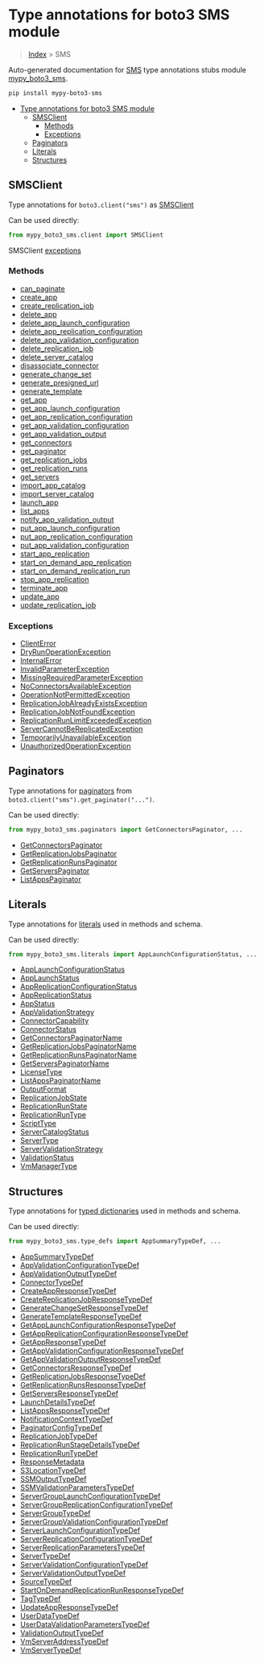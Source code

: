 # Type annotations for boto3 SMS module

> [Index](../index.md) > SMS

Auto-generated documentation for [SMS](https://boto3.amazonaws.com/v1/documentation/api/latest/reference/services/sms.html#SMS)
type annotations stubs module [mypy_boto3_sms](https://pypi.org/project/mypy-boto3-sms/).

```bash
pip install mypy-boto3-sms
```

- [Type annotations for boto3 SMS module](#type-annotations-for-boto3-sms-module)
  - [SMSClient](#smsclient)
    - [Methods](#methods)
    - [Exceptions](#exceptions)
  - [Paginators](#paginators)
  - [Literals](#literals)
  - [Structures](#structures)

## SMSClient

Type annotations for  `boto3.client("sms")` as [SMSClient](./client.md)

Can be used directly:

```python
from mypy_boto3_sms.client import SMSClient
```


SMSClient [exceptions](./client.md#exceptions)



### Methods
- [can_paginate](./client.md#can-paginate)
- [create_app](./client.md#create-app)
- [create_replication_job](./client.md#create-replication-job)
- [delete_app](./client.md#delete-app)
- [delete_app_launch_configuration](./client.md#delete-app-launch-configuration)
- [delete_app_replication_configuration](./client.md#delete-app-replication-configuration)
- [delete_app_validation_configuration](./client.md#delete-app-validation-configuration)
- [delete_replication_job](./client.md#delete-replication-job)
- [delete_server_catalog](./client.md#delete-server-catalog)
- [disassociate_connector](./client.md#disassociate-connector)
- [generate_change_set](./client.md#generate-change-set)
- [generate_presigned_url](./client.md#generate-presigned-url)
- [generate_template](./client.md#generate-template)
- [get_app](./client.md#get-app)
- [get_app_launch_configuration](./client.md#get-app-launch-configuration)
- [get_app_replication_configuration](./client.md#get-app-replication-configuration)
- [get_app_validation_configuration](./client.md#get-app-validation-configuration)
- [get_app_validation_output](./client.md#get-app-validation-output)
- [get_connectors](./client.md#get-connectors)
- [get_paginator](./client.md#get-paginator)
- [get_replication_jobs](./client.md#get-replication-jobs)
- [get_replication_runs](./client.md#get-replication-runs)
- [get_servers](./client.md#get-servers)
- [import_app_catalog](./client.md#import-app-catalog)
- [import_server_catalog](./client.md#import-server-catalog)
- [launch_app](./client.md#launch-app)
- [list_apps](./client.md#list-apps)
- [notify_app_validation_output](./client.md#notify-app-validation-output)
- [put_app_launch_configuration](./client.md#put-app-launch-configuration)
- [put_app_replication_configuration](./client.md#put-app-replication-configuration)
- [put_app_validation_configuration](./client.md#put-app-validation-configuration)
- [start_app_replication](./client.md#start-app-replication)
- [start_on_demand_app_replication](./client.md#start-on-demand-app-replication)
- [start_on_demand_replication_run](./client.md#start-on-demand-replication-run)
- [stop_app_replication](./client.md#stop-app-replication)
- [terminate_app](./client.md#terminate-app)
- [update_app](./client.md#update-app)
- [update_replication_job](./client.md#update-replication-job)




### Exceptions
- [ClientError](./client.md#clienterror)
- [DryRunOperationException](./client.md#dryrunoperationexception)
- [InternalError](./client.md#internalerror)
- [InvalidParameterException](./client.md#invalidparameterexception)
- [MissingRequiredParameterException](./client.md#missingrequiredparameterexception)
- [NoConnectorsAvailableException](./client.md#noconnectorsavailableexception)
- [OperationNotPermittedException](./client.md#operationnotpermittedexception)
- [ReplicationJobAlreadyExistsException](./client.md#replicationjobalreadyexistsexception)
- [ReplicationJobNotFoundException](./client.md#replicationjobnotfoundexception)
- [ReplicationRunLimitExceededException](./client.md#replicationrunlimitexceededexception)
- [ServerCannotBeReplicatedException](./client.md#servercannotbereplicatedexception)
- [TemporarilyUnavailableException](./client.md#temporarilyunavailableexception)
- [UnauthorizedOperationException](./client.md#unauthorizedoperationexception)






## Paginators

Type annotations for [paginators](./paginators.md) from `boto3.client("sms").get_paginator("...")`.

Can be used directly:

```python
from mypy_boto3_sms.paginators import GetConnectorsPaginator, ...
```

- [GetConnectorsPaginator](./paginators.md#getconnectorspaginator)
- [GetReplicationJobsPaginator](./paginators.md#getreplicationjobspaginator)
- [GetReplicationRunsPaginator](./paginators.md#getreplicationrunspaginator)
- [GetServersPaginator](./paginators.md#getserverspaginator)
- [ListAppsPaginator](./paginators.md#listappspaginator)






## Literals

Type annotations for [literals](./literals.md) used in methods and schema.

Can be used directly:

```python
from mypy_boto3_sms.literals import AppLaunchConfigurationStatus, ...
```

- [AppLaunchConfigurationStatus](./literals.md#applaunchconfigurationstatus)
- [AppLaunchStatus](./literals.md#applaunchstatus)
- [AppReplicationConfigurationStatus](./literals.md#appreplicationconfigurationstatus)
- [AppReplicationStatus](./literals.md#appreplicationstatus)
- [AppStatus](./literals.md#appstatus)
- [AppValidationStrategy](./literals.md#appvalidationstrategy)
- [ConnectorCapability](./literals.md#connectorcapability)
- [ConnectorStatus](./literals.md#connectorstatus)
- [GetConnectorsPaginatorName](./literals.md#getconnectorspaginatorname)
- [GetReplicationJobsPaginatorName](./literals.md#getreplicationjobspaginatorname)
- [GetReplicationRunsPaginatorName](./literals.md#getreplicationrunspaginatorname)
- [GetServersPaginatorName](./literals.md#getserverspaginatorname)
- [LicenseType](./literals.md#licensetype)
- [ListAppsPaginatorName](./literals.md#listappspaginatorname)
- [OutputFormat](./literals.md#outputformat)
- [ReplicationJobState](./literals.md#replicationjobstate)
- [ReplicationRunState](./literals.md#replicationrunstate)
- [ReplicationRunType](./literals.md#replicationruntype)
- [ScriptType](./literals.md#scripttype)
- [ServerCatalogStatus](./literals.md#servercatalogstatus)
- [ServerType](./literals.md#servertype)
- [ServerValidationStrategy](./literals.md#servervalidationstrategy)
- [ValidationStatus](./literals.md#validationstatus)
- [VmManagerType](./literals.md#vmmanagertype)




## Structures


Type annotations for [typed dictionaries](./type_defs.md) used in methods and schema.

Can be used directly:

```python
from mypy_boto3_sms.type_defs import AppSummaryTypeDef, ...
```

- [AppSummaryTypeDef](./type_defs.md#appsummarytypedef)
- [AppValidationConfigurationTypeDef](./type_defs.md#appvalidationconfigurationtypedef)
- [AppValidationOutputTypeDef](./type_defs.md#appvalidationoutputtypedef)
- [ConnectorTypeDef](./type_defs.md#connectortypedef)
- [CreateAppResponseTypeDef](./type_defs.md#createappresponsetypedef)
- [CreateReplicationJobResponseTypeDef](./type_defs.md#createreplicationjobresponsetypedef)
- [GenerateChangeSetResponseTypeDef](./type_defs.md#generatechangesetresponsetypedef)
- [GenerateTemplateResponseTypeDef](./type_defs.md#generatetemplateresponsetypedef)
- [GetAppLaunchConfigurationResponseTypeDef](./type_defs.md#getapplaunchconfigurationresponsetypedef)
- [GetAppReplicationConfigurationResponseTypeDef](./type_defs.md#getappreplicationconfigurationresponsetypedef)
- [GetAppResponseTypeDef](./type_defs.md#getappresponsetypedef)
- [GetAppValidationConfigurationResponseTypeDef](./type_defs.md#getappvalidationconfigurationresponsetypedef)
- [GetAppValidationOutputResponseTypeDef](./type_defs.md#getappvalidationoutputresponsetypedef)
- [GetConnectorsResponseTypeDef](./type_defs.md#getconnectorsresponsetypedef)
- [GetReplicationJobsResponseTypeDef](./type_defs.md#getreplicationjobsresponsetypedef)
- [GetReplicationRunsResponseTypeDef](./type_defs.md#getreplicationrunsresponsetypedef)
- [GetServersResponseTypeDef](./type_defs.md#getserversresponsetypedef)
- [LaunchDetailsTypeDef](./type_defs.md#launchdetailstypedef)
- [ListAppsResponseTypeDef](./type_defs.md#listappsresponsetypedef)
- [NotificationContextTypeDef](./type_defs.md#notificationcontexttypedef)
- [PaginatorConfigTypeDef](./type_defs.md#paginatorconfigtypedef)
- [ReplicationJobTypeDef](./type_defs.md#replicationjobtypedef)
- [ReplicationRunStageDetailsTypeDef](./type_defs.md#replicationrunstagedetailstypedef)
- [ReplicationRunTypeDef](./type_defs.md#replicationruntypedef)
- [ResponseMetadata](./type_defs.md#responsemetadata)
- [S3LocationTypeDef](./type_defs.md#s3locationtypedef)
- [SSMOutputTypeDef](./type_defs.md#ssmoutputtypedef)
- [SSMValidationParametersTypeDef](./type_defs.md#ssmvalidationparameterstypedef)
- [ServerGroupLaunchConfigurationTypeDef](./type_defs.md#servergrouplaunchconfigurationtypedef)
- [ServerGroupReplicationConfigurationTypeDef](./type_defs.md#servergroupreplicationconfigurationtypedef)
- [ServerGroupTypeDef](./type_defs.md#servergrouptypedef)
- [ServerGroupValidationConfigurationTypeDef](./type_defs.md#servergroupvalidationconfigurationtypedef)
- [ServerLaunchConfigurationTypeDef](./type_defs.md#serverlaunchconfigurationtypedef)
- [ServerReplicationConfigurationTypeDef](./type_defs.md#serverreplicationconfigurationtypedef)
- [ServerReplicationParametersTypeDef](./type_defs.md#serverreplicationparameterstypedef)
- [ServerTypeDef](./type_defs.md#servertypedef)
- [ServerValidationConfigurationTypeDef](./type_defs.md#servervalidationconfigurationtypedef)
- [ServerValidationOutputTypeDef](./type_defs.md#servervalidationoutputtypedef)
- [SourceTypeDef](./type_defs.md#sourcetypedef)
- [StartOnDemandReplicationRunResponseTypeDef](./type_defs.md#startondemandreplicationrunresponsetypedef)
- [TagTypeDef](./type_defs.md#tagtypedef)
- [UpdateAppResponseTypeDef](./type_defs.md#updateappresponsetypedef)
- [UserDataTypeDef](./type_defs.md#userdatatypedef)
- [UserDataValidationParametersTypeDef](./type_defs.md#userdatavalidationparameterstypedef)
- [ValidationOutputTypeDef](./type_defs.md#validationoutputtypedef)
- [VmServerAddressTypeDef](./type_defs.md#vmserveraddresstypedef)
- [VmServerTypeDef](./type_defs.md#vmservertypedef)

